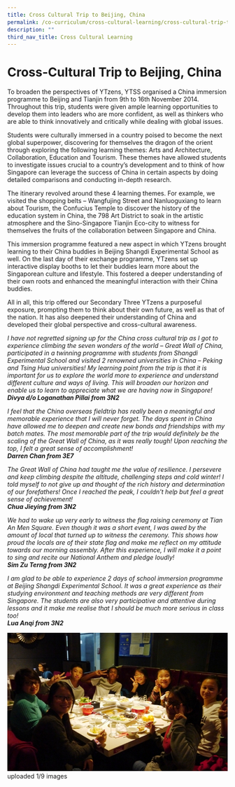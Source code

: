 ```yaml
---
title: Cross Cultural Trip to Beijing, China
permalink: /co-curriculum/cross-cultural-learning/cross-cultural-trip-to-beijing-china/
description: ""
third_nav_title: Cross Cultural Learning
---
```

# **Cross-Cultural Trip to Beijing, China**

To broaden the perspectives of YTzens, YTSS organised a China immersion programme to Beijing and Tianjin from 9th to 16th November 2014. Throughout this trip, students were given ample learning opportunities to develop them into leaders who are more confident, as well as thinkers who are able to think innovatively and critically while dealing with global issues.

Students were culturally immersed in a country poised to become the next global superpower, discovering for themselves the dragon of the orient through exploring the following learning themes: Arts and Architecture, Collaboration, Education and Tourism. These themes have allowed students to investigate issues crucial to a country’s development and to think of how Singapore can leverage the success of China in certain aspects by doing detailed comparisons and conducting in-depth research.

The itinerary revolved around these 4 learning themes. For example, we visited the shopping belts – Wangfujing Street and Nanluoguxiang to learn about Tourism, the Confucius Temple to discover the history of the education system in China, the 798 Art District to soak in the artistic atmosphere and the Sino-Singapore Tianjin Eco-city to witness for themselves the fruits of the collaboration between Singapore and China.

This immersion programme featured a new aspect in which YTzens brought learning to their China buddies in Beijing Shangdi Experimental School as well. On the last day of their exchange programme, YTzens set up interactive display booths to let their buddies learn more about the Singaporean culture and lifestyle. This fostered a deeper understanding of their own roots and enhanced the meaningful interaction with their China buddies.

All in all, this trip offered our Secondary Three YTzens a purposeful exposure, prompting them to think about their own future, as well as that of the nation. It has also deepened their understanding of China and developed their global perspective and cross-cultural awareness.

  

_I have not regretted signing up for the China cross cultural trip as I got to experience climbing the seven wonders of the world – Great Wall of China, participated in a twinning programme with students from Shangdi Experimental School and visited 2 renowned universities in China – Peking and Tsing Hua universities! My learning point from the trip is that it is important for us to explore the world more to experience and understand different culture and ways of living. This will broaden our horizon and enable us to learn to appreciate what we are having now in Singapore!_   
**_Divya d/o Loganathan Pillai from 3N2_**

_I feel that the China overseas fieldtrip has really been a meaningful and memorable experience that I will never forget. The days spent in China have allowed me to deepen and create new bonds and friendships with my batch mates. The most memorable part of the trip would definitely be the scaling of the Great Wall of China, as it was really tough! Upon reaching the top, I felt a great sense of accomplishment!_    
**_Darren Chan from 3E7_**

_The Great Wall of China had taught me the value of resilience. I persevere and keep climbing despite the altitude, challenging steps and cold winter! I told myself to not give up and thought of the rich history and determination of our forefathers! Once I reached the peak, I couldn't help but feel a great sense of achievement!_   
**_Chua Jieying from 3N2_**

_We had to wake up very early to witness the flag raising ceremony at Tian An Men Square. Even though it was a short event, I was awed by the amount of local that turned up to witness the ceremony. This shows how proud the locals are of their state flag and make me reflect on my attitude towards our morning assembly. After this experience, I will make it a point to sing and recite our National Anthem and pledge loudly!_    
**_Sim Zu Terng from 3N2_**

_I am glad to be able to experience 2 days of school immersion programme at Beijing Shangdi Experimental School. It was a great experience as their studying environment and teaching methods are very different from Singapore. The students are also very participative and attentive during lessons and it make me realise that I should be much more serious in class too!_    
**_Lua Anqi from 3N2_**

![](/images/Authentic%20Chinese%20Hotpot.jpg)
uploaded 1/9 images